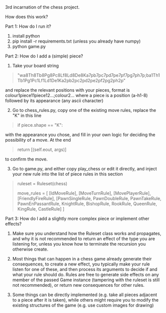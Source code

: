 3rd incarnation of the chess project.


How does this work?

Part 1: How do I run it?
1. install python
2. pip install -r requirements.txt 
   (unless you already have numpy)
3. python game.py

Part 2: How do I add a (simple) piece?
1. Take your board string 

> "wa8Th8Tb8Pg8Pc8Lf8Ld8De8Ka7pb7pc7pd7pe7pf7pg7ph7p;ba1Th1Tb1Pg1Pc1Lf1Ld1De1Ka2pb2pc2pd2pe2pf2pg2ph2p"

   and replace the relevant positions with your pieces, format is colour1piece11piece12...;colour2...
   where a piece is a position (a-h1-8) followed by its appearance (any ascii character)
   
2. Go to chess_rules.py, copy one of the existing move rules, replace the "K" in this line
> if piece.shape == "K":
   
   with the appearance you chose, and fill in your own logic for deciding the possibility of a move.
   At the end
> return [(self.eout, args)]
   
   to confirm the move.
   
3. Go to game.py, and either copy play_chess or edit it directly, and inject your new rule into the list of piece rules in this section

>   ruleset = Ruleset(chess)
>
>   move_rules = [
>       [IdMoveRule], [MoveTurnRule], [MovePlayerRule], [FriendlyFireRule],
>       [PawnSingleRule, PawnDoubleRule, PawnTakeRule, PawnEnPassantRule, KnightRule, BishopRule, RookRule,
>        QueenRule, KingRule, CastleRule]
>   ]
    
Part 3: How do I add a slightly more complex piece or implement other effects?
1. Make sure you understand how the Ruleset class works and propagates, and why it is not recommended to return an effect of the type you are listening for, unless
   you know how to terminate the recursion you otherwise create.
   
2. Most things that can happen in a chess game already generate their consequences, to create a new effect, you typically make your rule listen for one of these,
   and then process its arguments to decide if and what your rule should do.
   Rules are free to generate side effects on any member of the passed Game instance (tampering with the ruleset is still not recommended),
   or return new consequences for other rules.
   
3. Some things can be directly implemented (e.g. take all pieces adjacent to a piece after it is taken), while others might require you to modify the existing structures of
   the game (e.g. use custom images for drawing)
